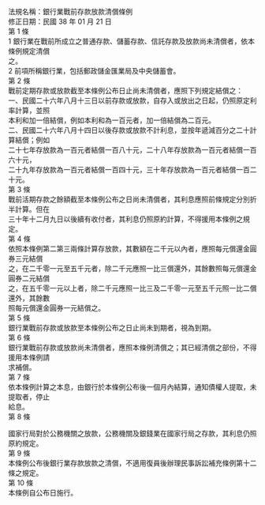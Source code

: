 法規名稱：銀行業戰前存款放款清償條例  
修正日期：民國 38 年 01 月 21 日  
第 1 條  
1 銀行業在戰前所成立之普通存款、儲蓄存款、信託存款及放款尚未清償者，依本條例規定清償  
之。  
2 前項所稱銀行業，包括郵政儲金匯業局及中央儲蓄會。  
第 2 條  
戰前定期存款或放款截至本條例公布日止尚未清償者，應照下列規定結償之：  
一、民國二十六年八月十三日以前存款或放款，自存入或放出之日起，仍照原定利率計算，並照  
本利和加一倍結償，例如本利和為一百元者，加一倍結償為二百元。  
二、民國二十六年八月十四日以後存款或放款不計利息，並按年遞減百分之二十計算結償；例如  
二十七年存放款為一百元者結償一百八十元，二十八年存放款為一百元者結償一百六十元，  
二十九年存放款為一百元者結償一百四十元，三十年存放款為一百元者結償一百二十元。  
第 3 條  
戰前活期存款之餘額截至本條例公布之日尚未清償者，其利息應照前條規定分別折半計算。但在  
三十年十二月九日以後續有收付者，其利息仍照原約計算，不得援用本條例之規定。  
第 4 條  
依照本條例第二第三兩條計算存放款，其數額在二千元以內者，應照每元償還金圓券三元結償  
之，在二千零一元至五千元者，除二千元應照一比三償還外，其餘數照每元償還金圓券二元結償  
之，在五千零一元以上者，除二千元應照一比三及二千零一元至五千元照一比二償還外，其餘數  
照每元償還金圓券一元結償之。  
第 5 條  
銀行業戰前存款或放款至本條例公布之日止尚未到期者，視為到期。  
第 6 條  
銀行業戰前存款或放款尚未清償者，應照本條例清償之；其已經清償之部份，不得援用本條例請  
求補償。  
第 7 條  
依本條例計算之本息，由銀行於本條例公布後一個月內結算，通知債權人提取，未提取者，停止  
給息。  
第 8 條  


國家行局對於公務機關之放款，公務機關及銀錢業在國家行局之存款，其利息仍照原約規定。  
第 9 條  
本條例公布後銀行業存款放款之清償，不適用復員後辦理民事訴訟補充條例第十二條之規定。  
第 10 條  
本條例自公布日施行。  



